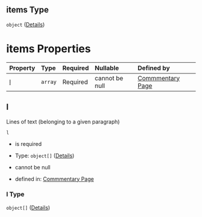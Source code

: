 ## items Type

`object` ([Details](commentary-properties-r-items-properties-p-items.md))

# items Properties

| Property | Type    | Required | Nullable       | Defined by                                                                                                                                                                                                              |
| :------- | :------ | :------- | :------------- | :---------------------------------------------------------------------------------------------------------------------------------------------------------------------------------------------------------------------- |
| [l](#l)  | `array` | Required | cannot be null | [Commmentary Page](commentary-properties-r-items-properties-p-items-properties-l.md "https://impresso.github.io/impresso-schemas/json/commentary/page.schema.json#/properties/r/items/properties/p/items/properties/l") |

## l

Lines of text (belonging to a given paragraph)

`l`

*   is required

*   Type: `object[]` ([Details](commentary-properties-r-items-properties-p-items-properties-l-items.md))

*   cannot be null

*   defined in: [Commmentary Page](commentary-properties-r-items-properties-p-items-properties-l.md "https://impresso.github.io/impresso-schemas/json/commentary/page.schema.json#/properties/r/items/properties/p/items/properties/l")

### l Type

`object[]` ([Details](commentary-properties-r-items-properties-p-items-properties-l-items.md))
